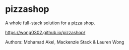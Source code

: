 # pizzashop
A whole full-stack solution for a pizza shop.

https://wong0302.github.io/pizzashop/

Authors: Mohamad Akel, Mackenzie Stack & Lauren Wong
